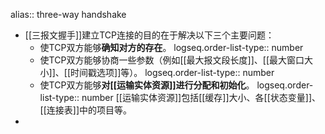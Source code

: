 alias:: three-way handshake

- [[三报文握手]]建立TCP连接的目的在于解决以下三个主要问题：
	- 使TCP双方能够**确知对方的存在**。
	  logseq.order-list-type:: number
	- 使TCP双方能够协商一些参数（例如[[最大报文段长度]]、[[最大窗口大小]]、[[时间戳选项]]等）。
	  logseq.order-list-type:: number
	- 使TCP双方能够**对[[运输实体资源]]进行分配和初始化**。
	  logseq.order-list-type:: number
	  [[运输实体资源]]包括[[缓存]]大小、各[[状态变量]]、[[连接表]]中的项目等。
-
